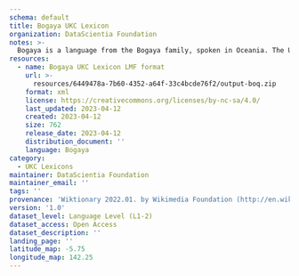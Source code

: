 ```yaml
---
schema: default
title: Bogaya UKC Lexicon
organization: DataScientia Foundation
notes: >-
  Bogaya is a language from the Bogaya family, spoken in Oceania. The UKC Lexicon of Bogaya is represented as a lexico-semantic network. It consists of words, word senses, synsets, as well as sense-level and synset-level relationships.
resources:
  - name: Bogaya UKC Lexicon LMF format
    url: >-
      resources/6449478a-7b60-4352-a64f-33c4bcde76f2/output-boq.zip
    format: xml
    license: https://creativecommons.org/licenses/by-nc-sa/4.0/
    last_updated: 2023-04-12
    created: 2023-04-12
    size: 762
    release_date: 2023-04-12
    distribution_document: ''
    language: Bogaya
category:
  - UKC Lexicons
maintainer: DataScientia Foundation
maintainer_email: ''
tags: ''
provenance: 'Wiktionary 2022.01. by Wikimedia Foundation (http://en.wiktionary.org); Princeton WordNet 2.1 by Princeton University (https://wordnet.princeton.edu)'
version: '1.0'
dataset_level: Language Level (L1-2)
dataset_access: Open Access
dataset_description: ''
landing_page: ''
latitude_map: -5.75
longitude_map: 142.25
---
```

